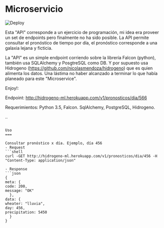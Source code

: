 Microservicio
===============================



![Deploy](https://www.herokucdn.com/deploy/button.svg)

Esta "API" corresponde a un ejercicio de programación, mi idea era proveer un set de endpoints pero finalmente no ha sido posible. La API permite consultar el pronóstico de tiempo por día, el pronóstico corresponde a una galaxia lejana y ficticia.

La "API" es un simple endpoint corriendo sobre la librería Falcon (python), también usa SQLAlchemy y PosgtreSQL como DB. Y por supuesto usa Hidrogeno (https://github.com/nicolasmendoza/hidrogeno) que es quien alimenta los datos. Una lástima no haber alcanzado a terminar lo que había planeado para este "Microservice".  

Enjoy!:

Endpoint: http://hidrogeno-ml.herokuapp.com/v1/pronosticos/dia/566

Requerimientos: Python 3.5, Falcon. SqlAlchemy, PostgreSQL, Hidrogeno.

..
```

Uso
===

Consultar pronóstico x día. Ejemplo, día 456
- Request
```shell
curl -GET http://hidrogeno-ml.herokuapp.com/v1/pronosticos/dia/456 -H "Content-Type: application/json"

- Response
```json
{
meta: {
code: 200,
message: "OK"
  },
data: {
wheater: "lluvia",
day: 456,
precipitation: 5450
  }
}
```
